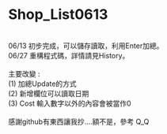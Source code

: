 # Shop_List0613
<br />
06/13 初步完成，可以儲存讀取，利用Enter加總。<br />
06/27 重構程式碼，詳情請見History。<br />
<br />
主要改變 : <br />
(1) 加總Update的方式<br /> (2) 新增欄位可以讀取日期<br /> (3) Cost 輸入數字以外的內容會被當作0<br />
<br />
感謝github有東西讓我抄....額不是，參考 Q_Q<br />


